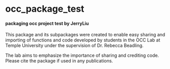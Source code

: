 # occ_package_test
#### packaging occ project test by JerryLiu


This package and its subpackages were created to enable easy sharing and importing of functions and code developed by students in the OCC Lab at Temple University under the supervision of Dr. Rebecca Beadling.

The lab aims to emphasize the importance of sharing and crediting code. Please cite the package if used in any publications.
